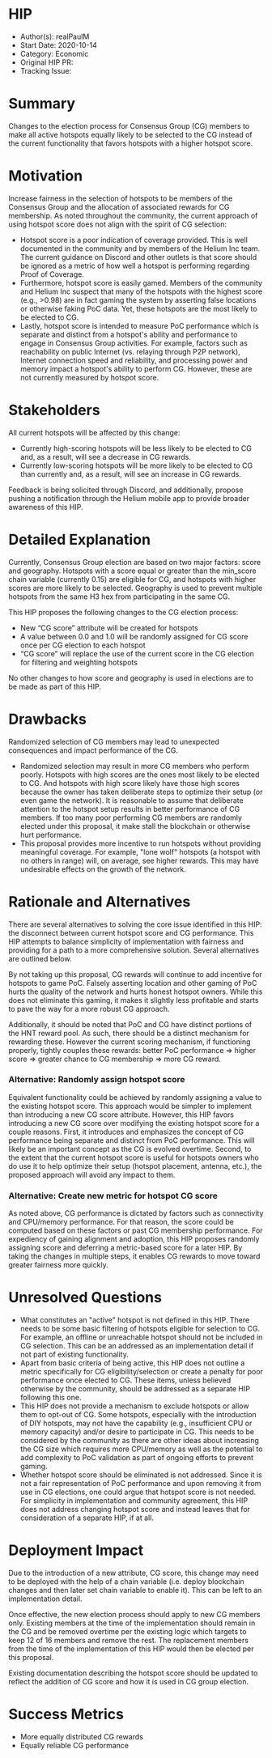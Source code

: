 # HIP

- Author(s): realPaulM
- Start Date: 2020-10-14
- Category: Economic
- Original HIP PR: <!-- leave this empty; maintainer will fill in ID of this pull request -->
- Tracking Issue: <!-- leave this empty; maintainer will create a discussion issue -->

# Summary
[summary]: #summary

Changes to the election process for Consensus Group (CG) members to make all active hotspots equally likely to be selected to the CG instead of the current functionality that favors hotspots with a higher hotspot score.

# Motivation
[motivation]: #motivation

Increase fairness in the selection of hotspots to be members of the Consensus Group and the allocation of associated rewards for CG membership. As noted throughout the community, the current approach of using hotspot score does not align with the spirit of CG selection:
- Hotspot score is a poor indication of coverage provided. This is well documented in the community and by members of the Helium Inc team. The current guidance on Discord and other outlets is that score should be ignored as a metric of how well a hotspot is performing regarding Proof of Coverage.
- Furthermore, hotspot score is easily gamed. Members of the community and Helium Inc suspect that many of the hotspots with the highest score (e.g., >0.98) are in fact gaming the system by asserting false locations or otherwise faking PoC data. Yet, these hotspots are the most likely to be elected to CG.
- Lastly, hotspot score is intended to measure PoC performance which is separate and distinct from a hotspot's ability and performance to engage in Consensus Group activities. For example, factors such as reachability on public Internet (vs. relaying through P2P network), Internet connection speed and reliability, and processing power and memory impact a hotspot's ability to perform CG. However, these are not currently measured by hotspot score.

# Stakeholders
[stakeholders]: #stakeholders

All current hotspots will be affected by this change:
- Currently high-scoring hotspots will be less likely to be elected to CG and, as a result, will see a decrease in CG rewards.
- Currently low-scoring hotspots will be more likely to be elected to CG than currently and, as a result, will see an increase in CG rewards.

Feedback is being solicited through Discord, and additionally, propose pushing a notification through the Helium mobile app to provide broader awareness of this HIP.


# Detailed Explanation
[detailed-explanation]: #detailed-explanation

Currently, Consensus Group election are based on two major factors: score and geography. Hotspots with a score equal or greater than the min_score chain variable (currently 0.15) are eligible for CG, and hotspots with higher scores are more likely to be selected. Geography is used to prevent multiple hotspots from the same H3 hex from participating in the same CG.

This HIP proposes the following changes to the CG election process:
- New “CG score” attribute will be created for hotspots
- A value between 0.0 and 1.0 will be randomly assigned for CG score once per CG election to each hotspot
- “CG score” will replace the use of the current score in the CG election for filtering and weighting hotspots

No other changes to how score and geography is used in elections are to be made as part of this HIP. 

# Drawbacks
[drawbacks]: #drawbacks
Randomized selection of CG members may lead to unexpected consequences and impact performance of the CG.
- Randomized selection may result in more CG members who perform poorly. Hotspots with high scores  are the ones most likely to be elected to CG. And hotspots with high score likely have those high scores because the owner has taken deliberate steps to optimize their setup (or even game the network). It is reasonable to assume that deliberate attention to the hotspot setup results in better performance of CG members. If too many poor performing CG members are randomly elected under this proposal, it make stall the blockchain or otherwise hurt performance.
- This proposal provides more incentive to run hotspots without providing meaningful coverage. For example, "lone wolf" hotspots (a hotspot with no others in range) will, on average, see higher rewards. This may have undesirable effects on the growth of the network.

# Rationale and Alternatives
[alternatives]: #rationale-and-alternatives

There are several alternatives to solving the core issue identified in this HIP: the disconnect between current hotspot score and CG performance. This HIP attempts to balance simplicity of implementation with fairness and providing for a path to a more comprehensive solution. Several alternatives are outlined below.

By not taking up this proposal, CG rewards will continue to add incentive for hotspots to game PoC. Falsely asserting location and other gaming of PoC hurts the quality of the network and hurts honest hotspot owners. While this does not eliminate this gaming, it makes it slightly less profitable and starts to pave the way for a more robust CG approach.

Additionally, it should be noted that PoC and CG have distinct portions of the HNT reward pool. As such, there should be a distinct mechanism for rewarding these. However the current scoring mechanism, if functioning properly, tightly couples these rewards: better PoC performance => higher score =>  greater chance to CG membership => more CG reward.

### Alternative: Randomly assign hotspot score
Equivalent functionality could be achieved by randomly assigning a value to the existing hotspot score. This approach would be simpler to implement than introducing a new CG score attribute. However, this HIP favors introducing a new CG score over modifying the existing hotspot score for a couple reasons. First, it introduces and emphasizes the concept of CG performance being separate and distinct from PoC performance. This will likely be an important concept as the CG is evolved overtime. Second, to the extent that the current hotspot score is useful for hotspots owners who do use it to help optimize their setup (hotspot placement, antenna, etc.), the proposed approach will avoid any impact to them.

### Alternative: Create new metric for hotspot CG score
As noted above, CG performance is dictated by factors such as connectivity and CPU/memory performance. For that reason, the score could be computed based on these factors or past CG membership performance. For expediency of gaining alignment and adoption, this HIP proposes randomly assigning score and deferring a metric-based score for a later HIP. By taking the changes in multiple steps, it enables CG rewards to move toward greater fairness more quickly.


# Unresolved Questions
[unresolved]: #unresolved-questions

- What constitutes an "active" hotspot is not defined in this HIP. There needs to be some basic filtering of hotspots eligible for selection to CG. For example, an offline or unreachable hotspot should not be included in CG selection. This can be an addressed as an implementation detail if not part of existing functionality.
- Apart from basic criteria of being active, this HIP does not outline a metric specifically for CG eligibility/selection or create a penalty for poor performance once elected to CG. These items, unless believed otherwise by the community, should be addressed as a separate HIP following this one.
- This HIP does not provide a mechanism to exclude hotspots or allow them to opt-out of CG. Some hotspots, especially with the introduction of DIY hotspots, may not have the capability (e.g., insufficient CPU or memory capacity) and/or desire to participate in CG. This needs to be considered by the community as there are other ideas about increasing the CG size which requires more CPU/memory as well as the potential to add complexity to PoC validation as part of ongoing efforts to prevent gaming.
- Whether hotspot score should be eliminated is not addressed. Since it is not a fair representation of PoC performance and upon removing it from use in CG elections, one could argue that hotspot score is not needed. For simplicity in implementation and community agreement, this HIP does not address changing hotspot score and instead leaves that for consideration of a separate HIP, if at all.


# Deployment Impact
[deployment-impact]: #deployment-impact

Due to the introduction of a new attribute, CG score, this change may need to be deployed with the help of a chain variable (i.e. deploy blockchain changes and then later set chain variable to enable it). This can be left to an implementation detail.

Once effective, the new election process should apply to new CG members only. Existing members at the time of the implementation should remain in the CG and be removed overtime per the existing logic which targets to keep 12 of 16 members and remove the rest. The replacement members from the time of the implementation of this HIP would then be elected per this proposal.

Existing documentation describing the hotspot score should be updated to reflect the addition of CG score and how it is used in CG group election.
# Success Metrics
[success-metrics]: #success-metrics
- More equally distributed CG rewards
- Equally reliable CG performance
